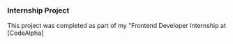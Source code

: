 ### Internship Project
This project was completed as part of my "Frontend Developer Internship at [CodeAlpha]
